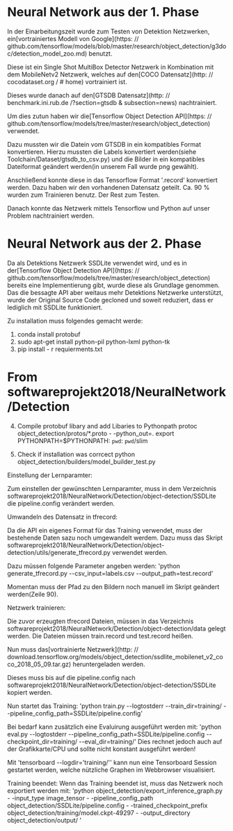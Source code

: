 # Neural Network aus der 1. Phase

In der Einarbeitungszeit wurde zum Testen von Detektion Netzwerken, ein[vortrainiertes Modell von Google](https: // github.com/tensorflow/models/blob/master/research/object_detection/g3doc/detection_model_zoo.md) benutzt.

Diese ist ein Single Shot MultiBox Detector Netzwerk in Kombination mit dem MobileNetv2 Netzwerk, welches auf den[COCO Datensatz](http: // cocodataset.org /  # home) vortrainiert ist.

Dieses wurde danach auf den[GTSDB Datensatz](http: // benchmark.ini.rub.de /?section=gtsdb & subsection=news) nachtrainiert.

Um dies zutun haben wir die[Tensorflow Object Detection API](https: // github.com/tensorflow/models/tree/master/research/object_detection) verwendet.

Dazu mussten wir die Datein vom GTSDB in ein kompatibles Format konvertieren.
Hierzu mussten die Labels konvertiert werden(siehe Toolchain/Dataset/gtsdb_to_csv.py) und die Bilder in ein kompatibles Dateiformat geändert werden(in unserem Fall wurde png gewählt).

Anschließend konnte diese in das Tensorflow Format '.record' konvertiert werden. Dazu haben wir den vorhandenen Datensatz geteilt.
Ca. 90 % wurden zum Trainieren benutz. Der Rest zum Testen.

Danach konnte das Netzwerk mittels Tensorflow und Python auf unser Problem nachtrainiert werden.

# Neural Network aus der 2. Phase
Da als Detektions Netzwerk SSDLite verwendet wird, und es in der[Tensorflow Object Detection API](https: // github.com/tensorflow/models/tree/master/research/object_detection) bereits eine Implementierung gibt, wurde diese als Grundlage genommen.
Das die bessagte API aber weitaus mehr Detektions Netzwerke unterstützt, wurde der Original Source Code gecloned und soweit reduziert, dass er lediglich mit SSDLite funktioniert.

Zu installation muss folgendes gemacht werde:
1. conda install protobuf
2. sudo apt-get install python-pil python-lxml python-tk
3. pip install - r requierments.txt

# From softwareprojekt2018/NeuralNetwork/Detection
4. Compile protobuf libary and add Libaries to Pythonpath
protoc object_detection/protos/*.proto - -python_out=.
export PYTHONPATH=$PYTHONPATH: `pwd`: `pwd`/slim

5. Check if installation was corrcect
python object_detection/builders/model_builder_test.py

Einstellung der Lernparamter:

Zum einstellen der gewünschten Lernparamter, muss in dem Verzeichnis softwareprojekt2018/NeuralNetwork/Detection/object-detection/SSDLite die pipeline.config verändert werden.

Umwandeln des Datensatz in tfrecord:

Da die API ein eigenes Format für das Training verwendet, muss der bestehende Daten sazu noch umgewandelt werdem.
Dazu muss das Skript softwareprojekt2018/NeuralNetwork/Detection/object-detection/utils/generate_tfrecord.py verwendet werden.

Dazu müssen folgende Parameter angeben werden:
'python generate_tfrecord.py --csv_input=labels.csv --output_path=test.record'

Momentan muss der Pfad zu den Bildern noch manuell im Skript geändert werden(Zeile 90).

Netzwerk trainieren:

Die zuvor erzeugten tfrecord Dateien, müssen in das Verzeichnis softwareprojekt2018/NeuralNetwork/Detection/object-detection/data gelegt werden.
Die Dateien müssen train.record und test.record heißen.

Nun muss das[vortrainierte Netzwerk](http: // download.tensorflow.org/models/object_detection/ssdlite_mobilenet_v2_coco_2018_05_09.tar.gz) heruntergeladen werden.

Dieses muss bis auf die pipeline.config nach softwareprojekt2018/NeuralNetwork/Detection/object-detection/SSDLite kopiert werden.

Nun startet das Training: 'python train.py  --logtostderr --train_dir=training/ --pipeline_config_path=SSDLite/pipeline.config'

Bei bedarf kann zusätzlich eine Evaluirung ausgeführt werden mit:
'python eval.py     --logtostderr     --pipeline_config_path=SSDLite/pipeline.config     --checkpoint_dir=training/     --eval_dir=training/'
Dies rechnet jedoch auch auf der Grafikkarte/CPU und sollte nicht konstant ausgeführt werden!

Mit 'tensorboard --logdir='training/'' kann nun eine Tensorboard Session gestartet werden, welche nützliche Graphen im Webbrowser visualisiert.

Training beendet:
Wenn das Training beendet ist, muss das Netzwerk noch exportiert werden mit:
'python object_detection/export_inference_graph.py - -input_type image_tensor - -pipeline_config_path object_detection/SSDLite/pipeline.config - -trained_checkpoint_prefix object_detection/training/model.ckpt-49297 - -output_directory object_detection/output/
'
